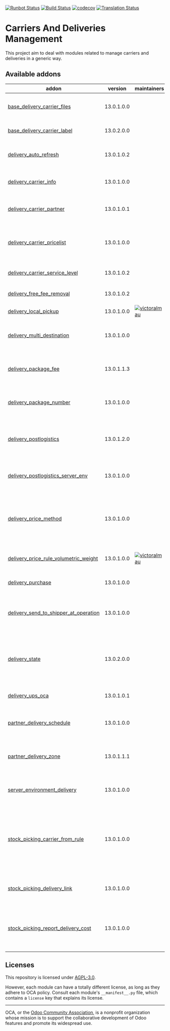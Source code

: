 [![Runbot Status](https://runbot.odoo-community.org/runbot/badge/flat/99/13.0.svg)](https://runbot.odoo-community.org/runbot/repo/github-com-oca-delivery-carrier-99)
[![Build Status](https://travis-ci.com/OCA/delivery-carrier.svg?branch=13.0)](https://travis-ci.com/OCA/delivery-carrier)
[![codecov](https://codecov.io/gh/OCA/delivery-carrier/branch/13.0/graph/badge.svg)](https://codecov.io/gh/OCA/delivery-carrier)
[![Translation Status](https://translation.odoo-community.org/widgets/delivery-carrier-13-0/-/svg-badge.svg)](https://translation.odoo-community.org/engage/delivery-carrier-13-0/?utm_source=widget)

<!-- /!\ do not modify above this line -->

# Carriers And Deliveries Management

This project aim to deal with modules related to manage carriers and deliveries in a generic way.

<!-- /!\ do not modify below this line -->

<!-- prettier-ignore-start -->

[//]: # (addons)

Available addons
----------------
addon | version | maintainers | summary
--- | --- | --- | ---
[base_delivery_carrier_files](base_delivery_carrier_files/) | 13.0.1.0.0 |  | Base module for creation of delivery carrier files
[base_delivery_carrier_label](base_delivery_carrier_label/) | 13.0.2.0.0 |  | Base module for carrier labels
[delivery_auto_refresh](delivery_auto_refresh/) | 13.0.1.0.2 |  | Auto-refresh delivery price in sales orders
[delivery_carrier_info](delivery_carrier_info/) | 13.0.1.0.0 |  | Add code and description on carrier
[delivery_carrier_partner](delivery_carrier_partner/) | 13.0.1.0.1 |  | Add a partner in the delivery carrier
[delivery_carrier_pricelist](delivery_carrier_pricelist/) | 13.0.1.0.0 |  | Compute method method fees based on the product's pricelist.
[delivery_carrier_service_level](delivery_carrier_service_level/) | 13.0.1.0.2 |  | Add service levels to carrier
[delivery_free_fee_removal](delivery_free_fee_removal/) | 13.0.1.0.2 |  | Hide free fee lines on sales orders
[delivery_local_pickup](delivery_local_pickup/) | 13.0.1.0.0 | [![victoralmau](https://github.com/victoralmau.png?size=30px)](https://github.com/victoralmau) | Delivery Local pickup
[delivery_multi_destination](delivery_multi_destination/) | 13.0.1.0.0 |  | Multiple destinations for the same delivery method
[delivery_package_fee](delivery_package_fee/) | 13.0.1.1.3 |  | Add fees on delivered packages on shipping methods
[delivery_package_number](delivery_package_number/) | 13.0.1.0.0 |  | Set or compute number of packages for a picking
[delivery_postlogistics](delivery_postlogistics/) | 13.0.1.2.0 |  | Print PostLogistics shipping labels using the Barcode web service
[delivery_postlogistics_server_env](delivery_postlogistics_server_env/) | 13.0.1.0.0 |  | Server Environment layer for Delivery Postlogistics
[delivery_price_method](delivery_price_method/) | 13.0.1.0.0 |  | Provides fields to be able to contemplate the tracking statesand also adds a global fields
[delivery_price_rule_volumetric_weight](delivery_price_rule_volumetric_weight/) | 13.0.1.0.0 | [![victoralmau](https://github.com/victoralmau.png?size=30px)](https://github.com/victoralmau) | Delivery Price Rule Volumetric weight
[delivery_purchase](delivery_purchase/) | 13.0.1.0.0 |  | Delivery costs in purchases
[delivery_send_to_shipper_at_operation](delivery_send_to_shipper_at_operation/) | 13.0.1.0.0 |  | Send delivery notice to the shipper from any operation.
[delivery_state](delivery_state/) | 13.0.2.0.0 |  | Provides fields to be able to contemplate the tracking statesand also adds a global fields
[delivery_ups_oca](delivery_ups_oca/) | 13.0.1.0.1 |  | Integrate UPS webservice
[partner_delivery_schedule](partner_delivery_schedule/) | 13.0.1.0.0 |  | Set on partners a schedule for delivery goods
[partner_delivery_zone](partner_delivery_zone/) | 13.0.1.1.1 |  | Set on partners a zone for delivery goods
[server_environment_delivery](server_environment_delivery/) | 13.0.1.0.0 |  | Configure prod environment for delivery carriers
[stock_picking_carrier_from_rule](stock_picking_carrier_from_rule/) | 13.0.1.0.0 |  | Set the carrier on picking if the stock rule used has a partner address set with a delivery method.
[stock_picking_delivery_link](stock_picking_delivery_link/) | 13.0.1.0.0 |  | Adds link to the delivery on all intermediate operations.
[stock_picking_report_delivery_cost](stock_picking_report_delivery_cost/) | 13.0.1.0.0 |  | Show delivery cost in delivery slip and picking operations reports

[//]: # (end addons)

<!-- prettier-ignore-end -->

## Licenses

This repository is licensed under [AGPL-3.0](LICENSE).

However, each module can have a totally different license, as long as they adhere to OCA
policy. Consult each module's `__manifest__.py` file, which contains a `license` key
that explains its license.

----

OCA, or the [Odoo Community Association](http://odoo-community.org/), is a nonprofit
organization whose mission is to support the collaborative development of Odoo features
and promote its widespread use.
